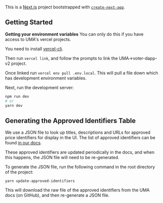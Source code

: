 This is a [Next.js](https://nextjs.org/) project bootstrapped with [`create-next-app`](https://github.com/vercel/next.js/tree/canary/packages/create-next-app).

## Getting Started

**Getting your environment variables**
You can only do this if you have access to UMA's vercel projects.

You need to install [vercel-cli](https://vercel.com/docs/cli).

Then run `vercel link`, and follow the prompts to link the UMA->voter-dapp-v2 project.

Once linked run `vercel env pull .env.local`. This will pull a file down which has development environment variables.

Next, run the development server:

```bash
npm run dev
# or
yarn dev
```

## Generating the Approved Identifiers Table

We use a JSON file to look up titles, descriptions and URLs for approved price identifiers for display in the UI. The list of approved identifiers can be found [in our docs](https://docs.uma.xyz/resources/approved-price-identifiers).

These approved identifiers are updated periodically in the docs, and when this happens, the JSON file will need to be re-generated.

To generate the JSON file, run the following command in the root directory of the project:

`yarn update-approved-identifiers`

This will download the raw file of the approved identifiers from the UMA docs (on GitHub), and then re-generate a JSON file.
